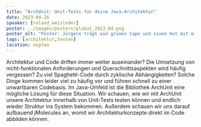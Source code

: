 ```yaml
---
title: "ArchUnit: Unit-Tests für deine Java-Architektur"
date: 2023-04-26
speaker: [roland_weisleder]
poster: ../images/posters/plakat_2023_04.png
poster_alt: "Poster: Jürgens trägt ein grünes Cape und einen Hut mit einer Feder. Er sieht aus wie Robin Hood. In den Händen hat er Pfeil und Bogen parat, am Rücken trägt er einen Köcher mit weiteren Pfeilen."
tags: [architektur,testen]
location: expleo
---
```


Architektur und Code driften immer weiter auseinander? Die Umsetzung von nicht-funktionalen Anforderungen und Querschnittsaspekten wird häufig vergessen? Zu viel Spaghetti-Code durch zyklische Abhängigkeiten? Solche Dinge kommen leider viel zu häufig vor und führen schnell zu einer unwartbaren Codebasis.
Im Java-Umfeld ist die Bibliothek ArchUnit eine mögliche Lösung für diese Situation. Wir schauen, wie wir mit ArchUnit unsere Architektur innerhalb von Unit-Tests testen können und endlich wieder Struktur ins System bekommen. Außerdem schauen wir uns darauf aufbauend jMolecules an, womit wir Architekturkonzepte direkt im Code abbilden können.
